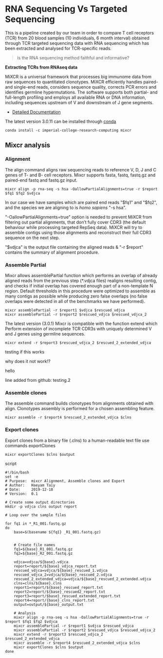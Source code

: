 # RNA Sequencing Vs Targeted Sequencing
This is a pipeline created by our team in order to compare T cell receptors (TCR) from 20 blood samples (10 individuals, 6 month interval) obtained through TCR targeted sequencing data with RNA sequencing which has been extracted and analysed for TCR-specific reads. 

> Is the RNA sequencing method faithful and informative? 

**Extracting TCRs from RNAseq data**

MiXCR is a universal framework that processes big immunome data from raw sequences to quantitated clonotypes. MiXCR efficiently handles paired- and single-end reads, considers sequence quality, corrects PCR errors and identifies germline hypermutations. The software supports both partial- and full-length profiling and employs all available RNA or DNA information, including sequences upstream of V and downstream of J gene segments.

- [Detailed Documentation](https://mixcr.readthedocs.io/en/master/)

The latest version 3.0.11 can be installed through [conda](https://anaconda.org/imperial-college-research-computing/mixcr)
```
conda install -c imperial-college-research-computing mixcr
```

## Mixcr analysis

### Alignment

The align command aligns raw sequencing reads to reference V, D, J and C genes of T- and B- cell receptors. 
Mixcr supports fasta, fastq, fastq.gz and paired-end fastq and fastq.gz input. 
```
mixcr align -p rna-seq -s hsa -OallowPartialAlignments=true -r $report $fq1 $fq2 $vdjca 
```
In our case we have samples which are paired end reads "$fq1" and "$fq2", and the species we are aligning to is *homo sapiens* "-s hsa". 

"-OallowPartialAlignments=true" option is needed to prevent MiXCR from filtering out partial alignments, that don’t fully cover CDR3 (the default behaviour while processing targeted RepSeq data). MiXCR will try to assemble contigs using those alignments and reconstruct their full CDR3 sequence on the next step.

"$vdjca" is the output file containing the aligned reads & "-r $report" contains the summary of alignment procedure. 

### Assemble Partial

Mixcr allows assemblePartial function which performs an overlap of already aligned reads from the previous step (*.vdjca files) realigns resulting contig, and checks if initial overlap has covered enough part of a non-template N region. Default thresholds in this procedure were optimized to assemble as many contigs as possible while producing zero false overlaps (no false overlaps were detected in all of the benchmarks we have performed).
```
mixcr assemblePartial -r $report1 $vdjca $rescued_vdjca
mixcr assemblePartial -r $report2 $rescued_vdjca $rescued_vdjca_2
```
The latest version (3.0.1) Mixcr is compatible with the function extend which Perform extension of incomplete TCR CDR3s with uniquely determined V and J genes using germline sequences.
```
mixcr extend -r $report3 $rescued_vdjca_2 $rescued_2_extended_vdjca
```
testing if this works 


why does it not work!? 

hello 

line added from github: testing.2

### Assemble clones

The assemble command builds clonotypes from alignments obtained with align. Clonotypes assembly is performed for a chosen assembling feature.
```
mixcr assemble -r $report4 $rescued_2_extended_vdjca $clns
```

### Export clones

Export clones from a binary file (.clns) to a human-readable text file use commands exportClones 
```
mixcr exportClones $clns $output 
```

script
```
#!/bin/bash
set -e
# Purpose:  mixcr Alignment, Assemble clones and Export 
# Author:   Haeyam Taiy
# Date:     2019-12-18
# Version:  0.1

# Create some output directories
mkdir -p vdjca clns output report

# Loop over the sample files

for fq1 in *_R1_001.fastq.gz
do 
	base=$(basename ${fq1} _R1_001.fastq.gz)
	

	# Create file names
	fq1=${base}_R1_001.fastq.gz
	fq2=${base}_R2_001.fastq.gz
	
	vdjca=vdjca/${base}.vdjca
	report=report/${base}_vdjca_report.txt
	rescued_vdjca=vdjca/${base}_rescued_1.vdjca
	rescued_vdjca_2=vdjca/${base}_rescued_2.vdjca
	rescued_2_extended_vdjca=vdjca/${base}_rescued_2_extended.vdjca
	clns=clns/${base}.clns
	report1=report/${base}_rescued_report.txt
	report2=report/${base}_rescued2_report.txt
	report3=report/$base}_rescued_extended_report.txt
	report4=report/{base}_clns_report.txt
	output=output/${base}_output.txt

	# Analysis
	mixcr align -p rna-seq -s hsa -OallowPartialAlignments=true -r $report $fq1 $fq2 $vdjca 
	mixcr assemblePartial -r $report1 $vdjca $rescued_vdjca
	mixcr assemblePartial -r $report2 $rescued_vdjca $rescued_vdjca_2
	mixcr extend -r $report3 $rescued_vdjca_2 $rescued_2_extended_vdjca
	mixcr assemble -r $report4 $rescued_2_extended_vdjca $clns
	mixcr exportClones $clns $output 
done
```


